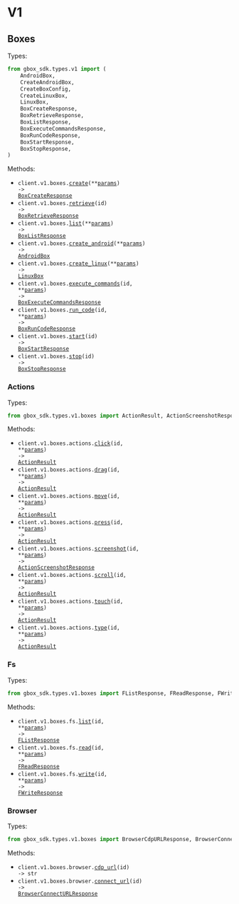 # V1

## Boxes

Types:

```python
from gbox_sdk.types.v1 import (
    AndroidBox,
    CreateAndroidBox,
    CreateBoxConfig,
    CreateLinuxBox,
    LinuxBox,
    BoxCreateResponse,
    BoxRetrieveResponse,
    BoxListResponse,
    BoxExecuteCommandsResponse,
    BoxRunCodeResponse,
    BoxStartResponse,
    BoxStopResponse,
)
```

Methods:

- <code title="post /api/v1/boxes">client.v1.boxes.<a href="./src/gbox_sdk/resources/v1/boxes/boxes.py">create</a>(\*\*<a href="src/gbox_sdk/types/v1/box_create_params.py">params</a>) -> <a href="./src/gbox_sdk/types/v1/box_create_response.py">BoxCreateResponse</a></code>
- <code title="get /api/v1/boxes/{id}">client.v1.boxes.<a href="./src/gbox_sdk/resources/v1/boxes/boxes.py">retrieve</a>(id) -> <a href="./src/gbox_sdk/types/v1/box_retrieve_response.py">BoxRetrieveResponse</a></code>
- <code title="get /api/v1/boxes">client.v1.boxes.<a href="./src/gbox_sdk/resources/v1/boxes/boxes.py">list</a>(\*\*<a href="src/gbox_sdk/types/v1/box_list_params.py">params</a>) -> <a href="./src/gbox_sdk/types/v1/box_list_response.py">BoxListResponse</a></code>
- <code title="post /api/v1/boxes/android">client.v1.boxes.<a href="./src/gbox_sdk/resources/v1/boxes/boxes.py">create_android</a>(\*\*<a href="src/gbox_sdk/types/v1/box_create_android_params.py">params</a>) -> <a href="./src/gbox_sdk/types/v1/android_box.py">AndroidBox</a></code>
- <code title="post /api/v1/boxes/linux">client.v1.boxes.<a href="./src/gbox_sdk/resources/v1/boxes/boxes.py">create_linux</a>(\*\*<a href="src/gbox_sdk/types/v1/box_create_linux_params.py">params</a>) -> <a href="./src/gbox_sdk/types/v1/linux_box.py">LinuxBox</a></code>
- <code title="post /api/v1/boxes/{id}/commands">client.v1.boxes.<a href="./src/gbox_sdk/resources/v1/boxes/boxes.py">execute_commands</a>(id, \*\*<a href="src/gbox_sdk/types/v1/box_execute_commands_params.py">params</a>) -> <a href="./src/gbox_sdk/types/v1/box_execute_commands_response.py">BoxExecuteCommandsResponse</a></code>
- <code title="post /api/v1/boxes/{id}/run-code">client.v1.boxes.<a href="./src/gbox_sdk/resources/v1/boxes/boxes.py">run_code</a>(id, \*\*<a href="src/gbox_sdk/types/v1/box_run_code_params.py">params</a>) -> <a href="./src/gbox_sdk/types/v1/box_run_code_response.py">BoxRunCodeResponse</a></code>
- <code title="post /api/v1/boxes/{id}/start">client.v1.boxes.<a href="./src/gbox_sdk/resources/v1/boxes/boxes.py">start</a>(id) -> <a href="./src/gbox_sdk/types/v1/box_start_response.py">BoxStartResponse</a></code>
- <code title="post /api/v1/boxes/{id}/stop">client.v1.boxes.<a href="./src/gbox_sdk/resources/v1/boxes/boxes.py">stop</a>(id) -> <a href="./src/gbox_sdk/types/v1/box_stop_response.py">BoxStopResponse</a></code>

### Actions

Types:

```python
from gbox_sdk.types.v1.boxes import ActionResult, ActionScreenshotResponse
```

Methods:

- <code title="post /api/v1/boxes/{id}/actions/click">client.v1.boxes.actions.<a href="./src/gbox_sdk/resources/v1/boxes/actions.py">click</a>(id, \*\*<a href="src/gbox_sdk/types/v1/boxes/action_click_params.py">params</a>) -> <a href="./src/gbox_sdk/types/v1/boxes/action_result.py">ActionResult</a></code>
- <code title="post /api/v1/boxes/{id}/actions/drag">client.v1.boxes.actions.<a href="./src/gbox_sdk/resources/v1/boxes/actions.py">drag</a>(id, \*\*<a href="src/gbox_sdk/types/v1/boxes/action_drag_params.py">params</a>) -> <a href="./src/gbox_sdk/types/v1/boxes/action_result.py">ActionResult</a></code>
- <code title="post /api/v1/boxes/{id}/actions/move">client.v1.boxes.actions.<a href="./src/gbox_sdk/resources/v1/boxes/actions.py">move</a>(id, \*\*<a href="src/gbox_sdk/types/v1/boxes/action_move_params.py">params</a>) -> <a href="./src/gbox_sdk/types/v1/boxes/action_result.py">ActionResult</a></code>
- <code title="post /api/v1/boxes/{id}/actions/press">client.v1.boxes.actions.<a href="./src/gbox_sdk/resources/v1/boxes/actions.py">press</a>(id, \*\*<a href="src/gbox_sdk/types/v1/boxes/action_press_params.py">params</a>) -> <a href="./src/gbox_sdk/types/v1/boxes/action_result.py">ActionResult</a></code>
- <code title="post /api/v1/boxes/{id}/actions/screenshot">client.v1.boxes.actions.<a href="./src/gbox_sdk/resources/v1/boxes/actions.py">screenshot</a>(id, \*\*<a href="src/gbox_sdk/types/v1/boxes/action_screenshot_params.py">params</a>) -> <a href="./src/gbox_sdk/types/v1/boxes/action_screenshot_response.py">ActionScreenshotResponse</a></code>
- <code title="post /api/v1/boxes/{id}/actions/scroll">client.v1.boxes.actions.<a href="./src/gbox_sdk/resources/v1/boxes/actions.py">scroll</a>(id, \*\*<a href="src/gbox_sdk/types/v1/boxes/action_scroll_params.py">params</a>) -> <a href="./src/gbox_sdk/types/v1/boxes/action_result.py">ActionResult</a></code>
- <code title="post /api/v1/boxes/{id}/actions/touch">client.v1.boxes.actions.<a href="./src/gbox_sdk/resources/v1/boxes/actions.py">touch</a>(id, \*\*<a href="src/gbox_sdk/types/v1/boxes/action_touch_params.py">params</a>) -> <a href="./src/gbox_sdk/types/v1/boxes/action_result.py">ActionResult</a></code>
- <code title="post /api/v1/boxes/{id}/actions/type">client.v1.boxes.actions.<a href="./src/gbox_sdk/resources/v1/boxes/actions.py">type</a>(id, \*\*<a href="src/gbox_sdk/types/v1/boxes/action_type_params.py">params</a>) -> <a href="./src/gbox_sdk/types/v1/boxes/action_result.py">ActionResult</a></code>

### Fs

Types:

```python
from gbox_sdk.types.v1.boxes import FListResponse, FReadResponse, FWriteResponse
```

Methods:

- <code title="get /api/v1/boxes/{id}/fs/list">client.v1.boxes.fs.<a href="./src/gbox_sdk/resources/v1/boxes/fs.py">list</a>(id, \*\*<a href="src/gbox_sdk/types/v1/boxes/f_list_params.py">params</a>) -> <a href="./src/gbox_sdk/types/v1/boxes/f_list_response.py">FListResponse</a></code>
- <code title="get /api/v1/boxes/{id}/fs/read">client.v1.boxes.fs.<a href="./src/gbox_sdk/resources/v1/boxes/fs.py">read</a>(id, \*\*<a href="src/gbox_sdk/types/v1/boxes/f_read_params.py">params</a>) -> <a href="./src/gbox_sdk/types/v1/boxes/f_read_response.py">FReadResponse</a></code>
- <code title="post /api/v1/boxes/{id}/fs/write">client.v1.boxes.fs.<a href="./src/gbox_sdk/resources/v1/boxes/fs.py">write</a>(id, \*\*<a href="src/gbox_sdk/types/v1/boxes/f_write_params.py">params</a>) -> <a href="./src/gbox_sdk/types/v1/boxes/f_write_response.py">FWriteResponse</a></code>

### Browser

Types:

```python
from gbox_sdk.types.v1.boxes import BrowserCdpURLResponse, BrowserConnectURLResponse
```

Methods:

- <code title="get /api/v1/boxes/{id}/browser/connect-url/cdp">client.v1.boxes.browser.<a href="./src/gbox_sdk/resources/v1/boxes/browser.py">cdp_url</a>(id) -> str</code>
- <code title="get /api/v1/boxes/{id}/browser/connect-url">client.v1.boxes.browser.<a href="./src/gbox_sdk/resources/v1/boxes/browser.py">connect_url</a>(id) -> <a href="./src/gbox_sdk/types/v1/boxes/browser_connect_url_response.py">BrowserConnectURLResponse</a></code>
